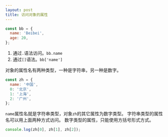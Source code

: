 ```yaml
---
layout: post
title: 访问对象的属性
---
```


```js
const bb = {
  name: 'Beibei',
  age: 20,
};
```

1. 通过`.`语法访问。`bb.name`
2. 通过`[]`语法。`bb['name']`

对象的属性名有两种类型，一种是字符串，另一种是数字。

```js
const zh = {
  name: '中国',
  0: '北京',
  1: '上海',
  2: '广州',
};
```

`name`属性名就是字符串类型，对象`zh`的其它属性为数字类型。
字符串类型的属性名可以用上面两种方式访问。
数字类型的属性，只能使用方括号形式方式。

```js
console.log(zh[0], zh[1], zh[2]);
```
